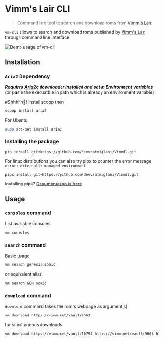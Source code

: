 # Vimm's Lair CLI
> Command line tool to search and download roms from [Vimm's Lair](https://vimm.net/).

`vm-cli` allows to search and download roms published by [Vimm's Lair](https://vimm.net/) through command line interface.

![Demo usage of vm-cli](https://raw.githubusercontent.com/devvratmiglani/Vimmdl/main/vmshowff10.gif)


## Installation

### `Aria2` Dependency
_**Requires [Aria2c](https://github.com/aria2/aria2/releases/tag/release-1.37.0) downloader installed and set in Environment variables**_ 
(or paste the execuatble in path which is already an environment variable)

#Shhhhh🤫! install scoop then

```sh 
scoop install aria2
```
For Ubuntu
```sh 
sudo apt-get install aria2
```
### Installing the package

```sh
pip install git+https://github.com/devvratmiglani/Vimmdl.git
```
For linux distributions you can also try pipx to counter the error message `error: externally-managed-environment`
```
pipx install git+https://github.com/devvratmiglani/Vimmdl.git
```
Installing pipx?
[Documentation is here](https://github.com/pypa/pipx)

## Usage

### `consoles` command

List available consoles

```sh
vm consoles
```

### `search` command

Basic usage
```sh
vm search genesis sonic
```
or equivalent alias

```sh
vm search GEN sonic
```
### `download` command

`download` command takes the rom's webpage as argument(s)
```sh
vm download https://vimm.net/vault/9663
```
for simultaneous downloads
```sh
vm download https://vimm.net/vault/70794 https://vimm.net/vault/9663 https://vimm.net/vault/68873
```